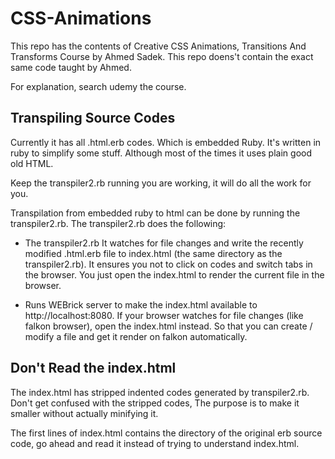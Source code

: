 # CSS-Animations

This repo has the contents of Creative CSS Animations, Transitions And Transforms Course by Ahmed Sadek. This repo doens't contain the exact same code taught by Ahmed.

For explanation, search udemy the course.

## Transpiling Source Codes
Currently it has all .html.erb codes. Which is embedded Ruby. It's written in ruby to simplify some stuff. Although most of the times it uses plain good old HTML.

Keep the transpiler2.rb running you are working, it will do all the work for you.

Transpilation from embedded ruby to html can be done by running the transpiler2.rb. The transpiler2.rb does the following:

+ The transpiler2.rb It watches for file changes and write the recently modified .html.erb file to index.html (the same directory as the transpiler2.rb). It ensures you not to click on codes and switch tabs in the browser. You just open the index.html to render the current file in the browser.

+ Runs WEBrick server to make the index.html available to http://localhost:8080. If your browser watches for file changes (like falkon browser), open the index.html instead. So that you can create / modify a file and get it render on falkon automatically. 

## Don't Read the index.html
The index.html has stripped indented codes generated by transpiler2.rb. Don't get confused with the stripped codes, The purpose is to make it smaller without actually minifying it.

The first lines of index.html contains the directory of the original erb source code, go ahead and read it instead of trying to understand index.html.
